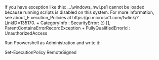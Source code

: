 If you have exception like this:
...\windows_hwi.ps1 cannot be loaded because running scripts is disabled on this system. For more information, see about_E
xecution_Policies at https:/go.microsoft.com/fwlink/?LinkID=135170.
    + CategoryInfo          : SecurityError: (:) [], ParentContainsErrorRecordException
    + FullyQualifiedErrorId : UnauthorizedAccess





Run Ppowershell as Administration
 and write it:
	
Set-ExecutionPolicy RemoteSigned